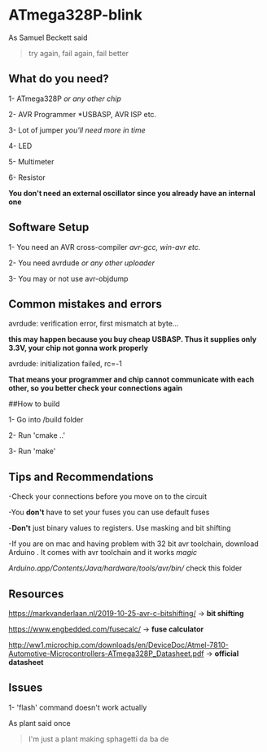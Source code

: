 # ATmega328P-blink
As Samuel Beckett said
> try again, fail again, fail better

## What do you need?

1- ATmega328P
  *or any other chip*

2- AVR Programmer 
  *USBASP, AVR ISP etc.  

3- Lot of jumper 
  *you'll need more in time*

4- LED

5- Multimeter

6- Resistor

**You don't need an external oscillator since you already have an internal one**

## Software Setup

1- You need an AVR cross-compiler *avr-gcc, win-avr etc.*

2- You need avrdude *or any other uploader*

3- You may or not use avr-objdump 

## Common mistakes and errors

avrdude: verification error, first mismatch at byte...

**this may happen because you buy cheap USBASP. Thus it supplies only 3.3V, your chip not gonna work properly**

avrdude: initialization failed, rc=-1

**That means your programmer and chip cannot communicate with each other, so you better check your connections again**

##How to build

1- Go into /build folder

2- Run 'cmake ..'

3- Run 'make'

## Tips and Recommendations

-Check your connections before you move on to the circuit

-You **don't** have to set your fuses you can use default fuses

-**Don't** just binary values to registers. Use masking and bit shifting

-If you are on mac and having problem with 32 bit avr toolchain, download Arduino . It comes with avr toolchain and it works *magic* 

*Arduino.app/Contents/Java/hardware/tools/avr/bin/* check this folder

## Resources

https://markvanderlaan.nl/2019-10-25-avr-c-bitshifting/ -> **bit shifting**

https://www.engbedded.com/fusecalc/ -> **fuse calculator**

http://ww1.microchip.com/downloads/en/DeviceDoc/Atmel-7810-Automotive-Microcontrollers-ATmega328P_Datasheet.pdf -> **official datasheet**
## Issues

1- 'flash' command  doesn't work actually 
	
As plant said once

>I'm just a plant making sphagetti da ba de
